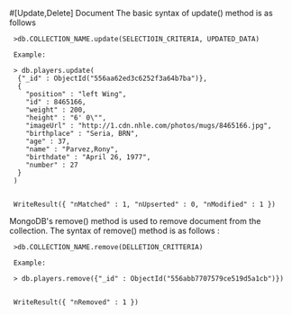 #[Update,Delete] Document
The basic syntax of update() method is as follows

     >db.COLLECTION_NAME.update(SELECTIOIN_CRITERIA, UPDATED_DATA)

     Example:

     > db.players.update(
      {"_id" : ObjectId("556aa62ed3c6252f3a64b7ba")},
      {
        "position" : "left Wing",
        "id" : 8465166,
        "weight" : 200,
        "height" : "6' 0\"",
        "imageUrl" : "http://1.cdn.nhle.com/photos/mugs/8465166.jpg",
        "birthplace" : "Seria, BRN",
        "age" : 37,
        "name" : "Parvez,Rony",
        "birthdate" : "April 26, 1977",
        "number" : 27
      }
     )
     
     
     WriteResult({ "nMatched" : 1, "nUpserted" : 0, "nModified" : 1 })


MongoDB's remove() method is used to remove document from the collection.
The syntax of remove() method is as follows :

     >db.COLLECTION_NAME.remove(DELLETION_CRITTERIA)

     Example:

     > db.players.remove({"_id" : ObjectId("556abb7707579ce519d5a1cb")})
     
     
     WriteResult({ "nRemoved" : 1 })
